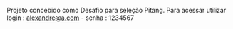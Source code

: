 Projeto concebido como Desafio para seleção Pitang. 
Para acessar utilizar login : alexandre@a.com  -  senha : 1234567
